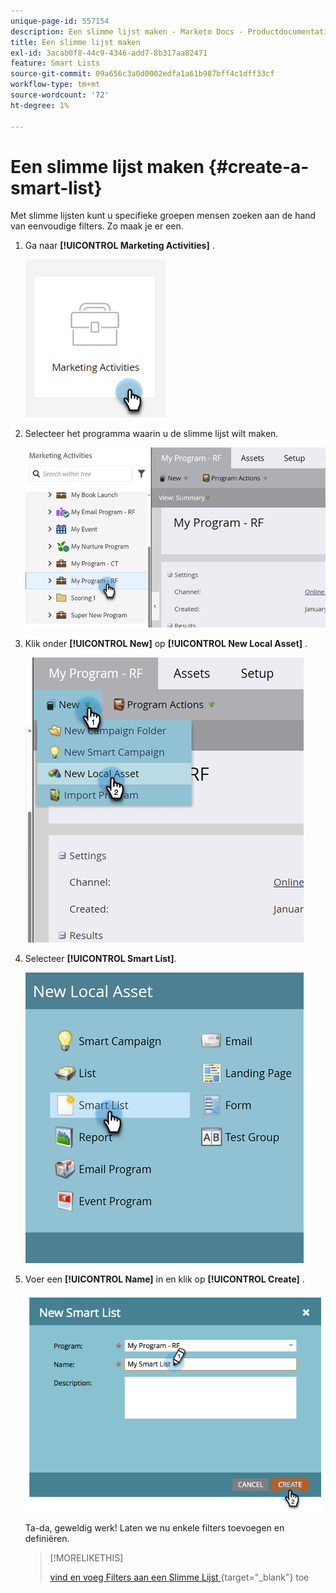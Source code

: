 ```yaml
---
unique-page-id: 557154
description: Een slimme lijst maken - Marketo Docs - Productdocumentatie
title: Een slimme lijst maken
exl-id: 3acab0f8-44c9-4346-add7-8b317aa82471
feature: Smart Lists
source-git-commit: 09a656c3a0d0002edfa1a61b987bff4c1dff33cf
workflow-type: tm+mt
source-wordcount: '72'
ht-degree: 1%

---
```


# Een slimme lijst maken {#create-a-smart-list}

Met slimme lijsten kunt u specifieke groepen mensen zoeken aan de hand van eenvoudige filters. Zo maak je er een.

1. Ga naar **[!UICONTROL Marketing Activities]** .

   ![](assets/create-a-smart-list-1.png)

1. Selecteer het programma waarin u de slimme lijst wilt maken.

   ![](assets/create-a-smart-list-2.png)

1. Klik onder **[!UICONTROL New]** op **[!UICONTROL New Local Asset]** .

   ![](assets/create-a-smart-list-3.png)

1. Selecteer **[!UICONTROL Smart List]**.

   ![](assets/create-a-smart-list-4.png)

1. Voer een **[!UICONTROL Name]** in en klik op **[!UICONTROL Create]** .

   ![](assets/create-a-smart-list-5.png)

   Ta-da, geweldig werk! Laten we nu enkele filters toevoegen en definiëren.

   >[!MORELIKETHIS]
   >
   >[&#x200B; vind en voeg Filters aan een Slimme Lijst &#x200B;](/help/marketo/product-docs/core-marketo-concepts/smart-lists-and-static-lists/creating-a-smart-list/find-and-add-filters-to-a-smart-list.md){target="_blank"} toe
